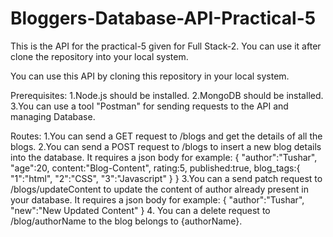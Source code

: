 # Bloggers-Database-API-Practical-5
This is the API for the practical-5 given for Full Stack-2. You can use it after clone the repository into your local system.


You can use this API by cloning this repository in your local system.


Prerequisites:
1.Node.js should be installed.
2.MongoDB should be installed.
3.You can use a tool "Postman" for sending requests to the API and managing Database.

Routes:
1.You can send a GET request to /blogs and get the details of all the blogs.
2.You can send a POST request to /blogs to insert a new blog details into the database.
It requires a json body for example: 
{
  "author":"Tushar",
  "age":20,
  content:"Blog-Content",
  rating:5,
  published:true,
  blog_tags:{
      "1":"html",
      "2":"CSS",
      "3":"Javascript"
   }
}
3.You can a send patch request to /blogs/updateContent to update the content of author already present in your database.
It requires a json body for example:
{
  "author":"Tushar",
  "new":"New Updated Content"
}
4. You can a delete request to /blog/authorName to the blog belongs to {authorName}.
